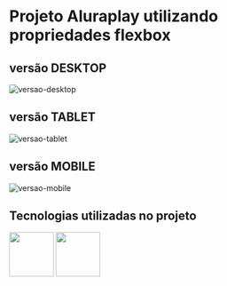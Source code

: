 # Projeto Aluraplay utilizando propriedades flexbox
## versão DESKTOP
![versao-desktop](https://github.com/Phelipe97/alura-flexbox/assets/85418198/1abb8914-0802-4fd5-ac49-dd1dc849b388)
## versão TABLET
![versao-tablet](https://github.com/Phelipe97/alura-flexbox/assets/85418198/b9375665-34af-4ea1-8274-990a4e82415a)
## versão MOBILE
![versao-mobile](https://github.com/Phelipe97/alura-flexbox/assets/85418198/9603eb0c-c18d-4011-8d60-9e769edeb3a8)

<div>
  <h2>Tecnologias utilizadas no projeto</h2>
  <img height="80em"  src="https://cdn.jsdelivr.net/gh/devicons/devicon/icons/html5/html5-original.svg" />
  <img height="80em"  src="https://cdn.jsdelivr.net/gh/devicons/devicon/icons/css3/css3-original.svg" />
</div>


